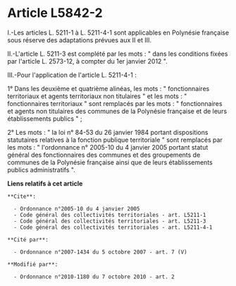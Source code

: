 # Article L5842-2

I.-Les articles L. 5211-1 à L. 5211-4-1 sont applicables en Polynésie française sous réserve des adaptations prévues aux II
et III. 

II.-L'article L. 5211-3 est complété par les mots : " dans les conditions fixées par l'article L. 2573-12, à compter du 1er
janvier 2012 ". 

III.-Pour l'application de l'article L. 5211-4-1 : 

1° Dans les deuxième et quatrième alinéas, les mots : " fonctionnaires territoriaux et agents territoriaux non titulaires "
et les mots : " fonctionnaires territoriaux " sont remplacés par les mots : " fonctionnaires et agents non titulaires des
communes de la Polynésie française et de leurs établissements publics " ; 

2° Les mots : " la loi n° 84-53 du 26 janvier 1984 portant dispositions statutaires relatives à la fonction publique
territoriale " sont remplacés par les mots : " l'ordonnance n° 2005-10 du 4 janvier 2005 portant statut général des
fonctionnaires des communes et des groupements de communes de la Polynésie française ainsi que de leurs établissements
publics administratifs ".

**Liens relatifs à cet article**

	**Cite**:

	  - Ordonnance n°2005-10 du 4 janvier 2005
	  - Code général des collectivités territoriales - art. L5211-1
	  - Code général des collectivités territoriales - art. L5211-3
	  - Code général des collectivités territoriales - art. L5211-4-1

	**Cité par**:

	  - Ordonnance n°2007-1434 du 5 octobre 2007 - art. 7 (V)

	**Modifié par**:

	  - Ordonnance n°2010-1180 du 7 octobre 2010 - art. 2
